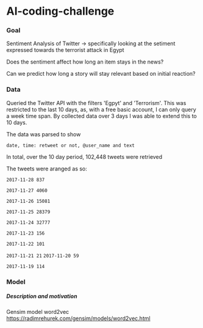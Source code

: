 # AI-coding-challenge

### Goal

Sentiment Analysis of Twitter -> specifically looking at the setiment expressed towards the terrorist attack in Egypt 

Does the sentiment affect how long an item stays in the news?

Can we predict how long a story will stay relevant based on initial reaction?

### Data 

Queried the Twitter API with the filters 'Egpyt' and 'Terrorism'. This was restricted to the last 10 days, as, with a free basic account, I can only query a week time span. By collected data over 3 days I was able to extend this to 10 days.

The data was parsed to show 

`date, time: retweet or not, @user_name and text`

In total, over the 10 day period, 102,448 tweets were retrieved

The tweets were aranged as so:

`
2017-11-28 837
`

`
2017-11-27 4060
`

`
2017-11-26 15081
`

`
2017-11-25 28379
`

`
2017-11-24 32777
`

`
2017-11-23 156
`

`
2017-11-22 101
`

`
2017-11-21 21
`
`
2017-11-20 59
`

`
2017-11-19 114
`

### Model
##### Description and motivation

Gensim model word2vec https://radimrehurek.com/gensim/models/word2vec.html
